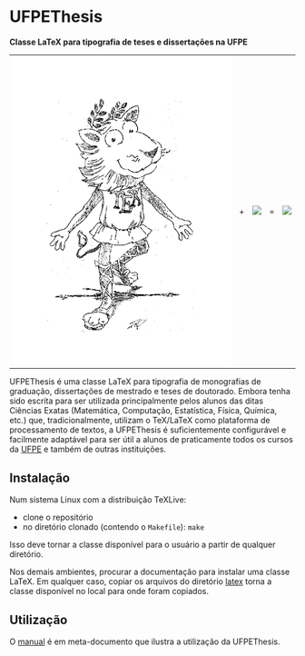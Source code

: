 # UFPEThesis

**Classe LaTeX para tipografia de teses e dissertações na UFPE**


<table>
<tr>
<td><img src="./img/texlion1.png"></td>
<td>+</td>
<td><img src="./logoufpe.jpg"></td>
<td>=</td>
<td><img src="./logobw.jpg"></td>
</tr>
</table>


UFPEThesis é uma classe LaTeX para tipografia de monografias de graduação, dissertações de mestrado e teses de doutorado. Embora tenha sido escrita para ser utilizada principalmente pelos alunos das ditas Ciências Exatas (Matemática, Computação, Estatística, Física, Química, etc.) que, tradicionalmente, utilizam o TeX/LaTeX como plataforma de processamento de textos, a UFPEThesis é suficientemente configurável e facilmente adaptável para ser útil a alunos de praticamente todos os cursos da [UFPE](http://www.ufpe.br) e também de outras instituições.

## Instalação

Num sistema Linux com a distribuição TeXLive:

* clone o repositório
* no diretório clonado (contendo o `Makefile`): `make`

Isso deve tornar a classe disponível para o usuário a partir de qualquer diretório.

Nos demais ambientes, procurar a documentação para instalar uma classe LaTeX. Em qualquer caso, copiar os arquivos do diretório [latex](latex/) torna a classe disponível no local para onde foram copiados.


## Utilização

O [manual](manual/manual.pdf) é em meta-documento que ilustra a utilização da UFPEThesis.


